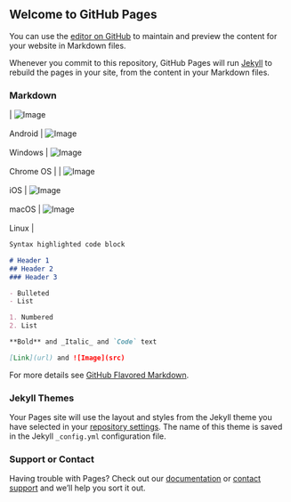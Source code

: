 ## Welcome to GitHub Pages

You can use the [editor on GitHub](https://github.com/wgredlong/wgredlong.github.io/edit/master/index.md) to maintain and preview the content for your website in Markdown files.

Whenever you commit to this repository, GitHub Pages will run [Jekyll](https://jekyllrb.com/) to rebuild the pages in your site, from the content in your Markdown files.

### Markdown

| ![Image](https://getoutline.org/modern/img/platform-android.svg)<br><br>Android |  ![Image](https://getoutline.org/modern/img/platform-windows.svg)<br><br>Windows |  ![Image](https://getoutline.org/modern/img/platform-chrome.svg)<br><br>Chrome OS |
|  ![Image](https://getoutline.org/modern/img/platform-apple.svg)<br><br>iOS |  ![Image](https://getoutline.org/modern/img/platform-apple.svg)<br><br>macOS | ![Image](https://getoutline.org/modern/img/platform-linux.svg) <br><br>Linux |

```markdown
Syntax highlighted code block

# Header 1
## Header 2
### Header 3

- Bulleted
- List

1. Numbered
2. List

**Bold** and _Italic_ and `Code` text

[Link](url) and ![Image](src)
```

For more details see [GitHub Flavored Markdown](https://guides.github.com/features/mastering-markdown/).

### Jekyll Themes

Your Pages site will use the layout and styles from the Jekyll theme you have selected in your [repository settings](https://github.com/wgredlong/wgredlong.github.io/settings). The name of this theme is saved in the Jekyll `_config.yml` configuration file.

### Support or Contact

Having trouble with Pages? Check out our [documentation](https://help.github.com/categories/github-pages-basics/) or [contact support](https://github.com/contact) and we’ll help you sort it out.
